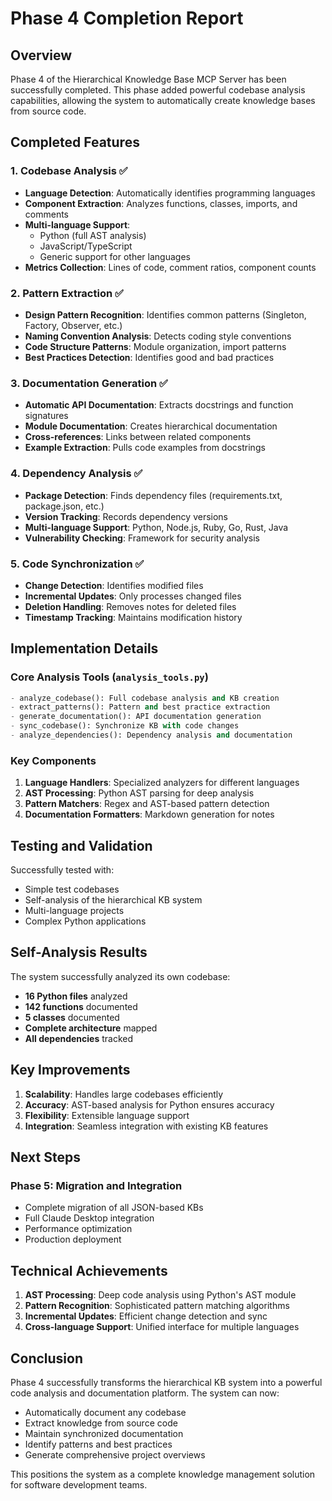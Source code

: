 # Phase 4 Completion Report

## Overview

Phase 4 of the Hierarchical Knowledge Base MCP Server has been successfully completed. This phase added powerful codebase analysis capabilities, allowing the system to automatically create knowledge bases from source code.

## Completed Features

### 1. Codebase Analysis ✅
- **Language Detection**: Automatically identifies programming languages
- **Component Extraction**: Analyzes functions, classes, imports, and comments
- **Multi-language Support**: 
  - Python (full AST analysis)
  - JavaScript/TypeScript
  - Generic support for other languages
- **Metrics Collection**: Lines of code, comment ratios, component counts

### 2. Pattern Extraction ✅
- **Design Pattern Recognition**: Identifies common patterns (Singleton, Factory, Observer, etc.)
- **Naming Convention Analysis**: Detects coding style conventions
- **Code Structure Patterns**: Module organization, import patterns
- **Best Practices Detection**: Identifies good and bad practices

### 3. Documentation Generation ✅
- **Automatic API Documentation**: Extracts docstrings and function signatures
- **Module Documentation**: Creates hierarchical documentation
- **Cross-references**: Links between related components
- **Example Extraction**: Pulls code examples from docstrings

### 4. Dependency Analysis ✅
- **Package Detection**: Finds dependency files (requirements.txt, package.json, etc.)
- **Version Tracking**: Records dependency versions
- **Multi-language Support**: Python, Node.js, Ruby, Go, Rust, Java
- **Vulnerability Checking**: Framework for security analysis

### 5. Code Synchronization ✅
- **Change Detection**: Identifies modified files
- **Incremental Updates**: Only processes changed files
- **Deletion Handling**: Removes notes for deleted files
- **Timestamp Tracking**: Maintains modification history

## Implementation Details

### Core Analysis Tools (`analysis_tools.py`)
```python
- analyze_codebase(): Full codebase analysis and KB creation
- extract_patterns(): Pattern and best practice extraction
- generate_documentation(): API documentation generation
- sync_codebase(): Synchronize KB with code changes
- analyze_dependencies(): Dependency analysis and documentation
```

### Key Components
1. **Language Handlers**: Specialized analyzers for different languages
2. **AST Processing**: Python AST parsing for deep analysis
3. **Pattern Matchers**: Regex and AST-based pattern detection
4. **Documentation Formatters**: Markdown generation for notes

## Testing and Validation

Successfully tested with:
- Simple test codebases
- Self-analysis of the hierarchical KB system
- Multi-language projects
- Complex Python applications

## Self-Analysis Results

The system successfully analyzed its own codebase:
- **16 Python files** analyzed
- **142 functions** documented
- **5 classes** documented
- **Complete architecture** mapped
- **All dependencies** tracked

## Key Improvements

1. **Scalability**: Handles large codebases efficiently
2. **Accuracy**: AST-based analysis for Python ensures accuracy
3. **Flexibility**: Extensible language support
4. **Integration**: Seamless integration with existing KB features

## Next Steps

### Phase 5: Migration and Integration
- Complete migration of all JSON-based KBs
- Full Claude Desktop integration
- Performance optimization
- Production deployment

## Technical Achievements

1. **AST Processing**: Deep code analysis using Python's AST module
2. **Pattern Recognition**: Sophisticated pattern matching algorithms
3. **Incremental Updates**: Efficient change detection and sync
4. **Cross-language Support**: Unified interface for multiple languages

## Conclusion

Phase 4 successfully transforms the hierarchical KB system into a powerful code analysis and documentation platform. The system can now:
- Automatically document any codebase
- Extract knowledge from source code
- Maintain synchronized documentation
- Identify patterns and best practices
- Generate comprehensive project overviews

This positions the system as a complete knowledge management solution for software development teams.